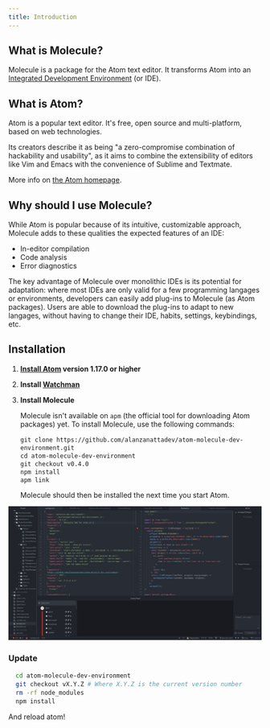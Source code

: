 ```yaml
---
title: Introduction
---
```


What is Molecule?
-----------------

Molecule is a package for the Atom text editor. It transforms Atom into an
[Integrated Development Environment](https://en.wikipedia.org/wiki/Integrated_development_environment)
(or IDE).

What is Atom?
-------------

Atom is a popular text editor. It's free, open source and multi-platform, based
on web technologies.

Its creators describe it as being "a zero-compromise combination of hackability
and usability", as it aims to combine the extensibility of editors like Vim and
Emacs with the convenience of Sublime and Textmate.

More info on [the Atom homepage](https://atom.io/).

Why should I use Molecule?
--------------------------

While Atom is popular because of its intuitive, customizable approach, Molecule
adds to these qualities the expected features of an IDE:

* In-editor compilation
* Code analysis
* Error diagnostics

The key advantage of Molecule over monolithic IDEs is its potential for
adaptation: where most IDEs are only valid for a few programming langages or
environments, developers can easily add plug-ins to Molecule (as Atom packages).
Users are able to download the plug-ins to adapt to new langages, without having
to change their IDE, habits, settings, keybindings, etc.

Installation
------------

1.  **[Install Atom](http://flight-manual.atom.io/getting-started/sections/installing-atom/) version 1.17.0 or higher**

2.  **Install [Watchman](https://facebook.github.io/watchman/)**

3.  **Install Molecule**

    Molecule isn't available on `apm` (the official tool for downloading Atom
    packages) yet. To install Molecule, use the following commands:

    ```
    git clone https://github.com/alanzanattadev/atom-molecule-dev-environment.git
    cd atom-molecule-dev-environment
    git checkout v0.4.0
    npm install
    apm link
    ```

    Molecule should then be installed the next time you start Atom.

![Your screen shoud look roughly like this](assets/molecule-start.png)

### Update

```bash
  cd atom-molecule-dev-environment
  git checkout vX.Y.Z # Where X.Y.Z is the current version number
  rm -rf node_modules
  npm install
```

And reload atom!
